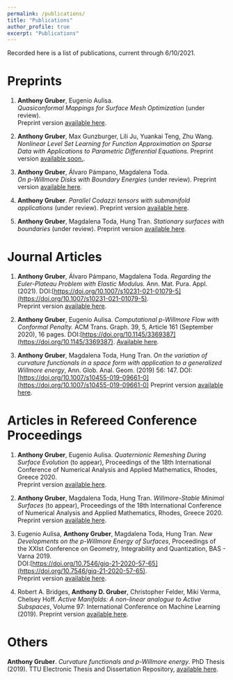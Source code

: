 ```yaml
---
permalink: /publications/
title: "Publications"
author_profile: true
excerpt: "Publications"
---
```


Recorded here is a list of publications, current through 6/10/2021.

# Preprints
1.  **Anthony Gruber**, Eugenio Aulisa.  
    *Quasiconformal Mappings for Surface Mesh Optimization* (under review).  
    Preprint version [available here](/files/preprints/QC_paper).

1.  **Anthony Gruber**, Max Gunzburger, Lili Ju, Yuankai Teng, Zhu Wang.  
    *Nonlinear Level Set Learning for Function Approximation on Sparse Data with Applications to Parametric Differential Equations.*  Preprint version [available soon.](https://arxiv.org/pdf/2104.14072.pdf).

1.  **Anthony Gruber**, Álvaro Pámpano, Magdalena Toda.  
    *On p-Willmore Disks with Boundary Energies* (under review).
    Preprint version [available here](/files/preprints/p-Willmore-disks).

1.  **Anthony Gruber**.  *Parallel Codazzi tensors with submanifold applications* (under review).
    Preprint version [available here](https://arxiv.org/abs/2004.03103#).

1.  **Anthony Gruber**, Magdalena Toda, Hung Tran.
    *Stationary surfaces with boundaries* (under review).
    Preprint version [available here](https://arxiv.org/abs/1912.07103).

# Journal Articles
1.  **Anthony Gruber**, Álvaro Pámpano, Magdalena Toda.
    *Regarding the Euler-Plateau Problem with Elastic Modulus.* Ann. Mat. Pura. Appl. (2021).
    DOI:[https://doi.org/10.1007/s10231-021-01079-5](https://doi.org/10.1007/s10231-021-01079-5).  
    Preprint version [available here](https://arxiv.org/abs/2010.00149#).

1.  **Anthony Gruber**, Eugenio Aulisa.
    *Computational p-Willmore Flow with Conformal Penalty.* ACM Trans. Graph. 39, 5, Article 161 (September 2020), 16 pages. DOI:[https://doi.org/10.1145/3369387](https://doi.org/10.1145/3369387).
    [Available here](https://dl.acm.org/doi/10.1145/3369387?cid=99659571076).

1.  **Anthony Gruber**, Magdalena Toda, Hung Tran.
    *On the variation of curvature functionals in a space form with application to a generalized Willmore energy*, Ann. Glob. Anal. Geom. (2019) 56: 147.
    DOI:[https://doi.org/10.1007/s10455-019-09661-0](https://doi.org/10.1007/s10455-019-09661-0)
    Preprint version [available here](https://arxiv.org/abs/1905.01759#).

# Articles in Refereed Conference Proceedings
1.  **Anthony Gruber**, Eugenio Aulisa.
    *Quaternionic Remeshing During Surface Evolution* (to appear), Proceedings of the 18th International Conference of Numerical Analysis and Applied Mathematics, Rhodes, Greece 2020.  
    Preprint version [available here](/files/preprints/QRDSE.pdf).

1.  **Anthony Gruber**, Magdalena Toda, Hung Tran.
    *Willmore-Stable Minimal Surfaces* (to appear), Proceedings of the 18th International Conference of Numerical Analysis and Applied Mathematics, Rhodes, Greece 2020.  
    Preprint version [available here](/files/preprints/WSMS.pdf).

1.  Eugenio Aulisa, **Anthony Gruber**, Magdalena Toda, Hung Tran.
    *New Developments on the p-Willmore Energy of Surfaces*,
    Proceedings of the XXIst Conference on Geometry, Integrability and Quantization, BAS - Varna 2019.  
    DOI:[https://doi.org/10.7546/giq-21-2020-57-65](https://doi.org/10.7546/giq-21-2020-57-65).  
    Preprint version [available here](/files/preprints/PWillmoreGIQ.pdf).

1.  Robert A. Bridges, **Anthony D. Gruber**, Christopher Felder, Miki Verma, Chelsey Hoff.
    *Active Manifolds: A non-linear analogue to Active Subspaces*,
    Volume 97: International Conference on Machine Learning (2019).
    Preprint version [available here](https://arxiv.org/abs/1904.13386#).

# Others
**Anthony Gruber**.  *Curvature functionals and p-Willmore energy*.  PhD Thesis (2019).
    TTU Electronic Thesis and Dissertation Repository,
    [available here](https://ttu-ir.tdl.org/handle/2346/85351#).
